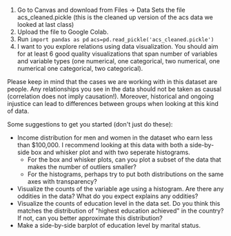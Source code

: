 1. Go to Canvas and download from Files -> Data Sets the file acs_cleaned.pickle (this is the cleaned up version of the acs data we looked at last class)
2. Upload the file to Google Colab.
3. Run
   `import pandas as pd`
   `acs=pd.read_pickle('acs_cleaned.pickle')`
4. I want to you explore relations using data visualization. You should aim for at least 6 good quality visualizations that span number of variables and variable types (one numerical, one categorical, two numerical, one numerical one categorical, two categorical).

Please keep in mind that the cases we are working with in this dataset are people. 
Any relationships you see in the data should not be taken as causal (correlation does not imply causation!). 
Moreover, historical and ongoing injustice can lead to differences between groups when looking at this kind of data.

Some suggestions to get you started (don't just do these):
* Income distribution for men and women in the dataset who earn less than $100,000. I recommend looking at this data with both a
  side-by-side box and whisker plot and with two seperate histograms.
    * For the box and whisker plots, can you plot a subset of the data that makes the number of outliers smaller? 
    * For the histograms, perhaps try to put both distributions on the same axes with transparency?
* Visualize the counts of the variable age using a histogram. Are there any oddities in the data? What do you expect explains any oddities?
* Visualize the counts of education level in the data set. Do you think this matches the distribution of "highest education achieved" in the country? If not, can you better approximate this distribution?
* Make a side-by-side barplot of education level by marital status.

